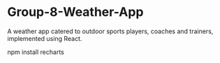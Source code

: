 # Group-8-Weather-App
A weather app catered to outdoor sports players, coaches and trainers, implemented using React.

npm install recharts
